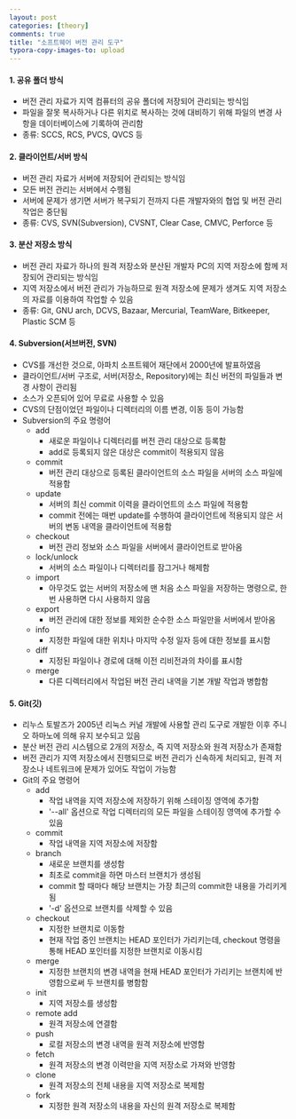 ```yaml
---
layout: post
categories: [theory]
comments: true
title: "소프트웨어 버전 관리 도구"
typora-copy-images-to: upload
---
```


#### 1. 공유 폴더 방식

- 버전 관리 자료가 지역 컴퓨터의 공유 폴더에 저장되어 관리되는 방식임
- 파일을 잘못 복사하거나 다른 위치로 복사하는 것에 대비하기 위해 파일의 변경 사항을 데이터베이스에 기록하여 관리함
- 종류: SCCS, RCS, PVCS, QVCS 등

#### 2. 클라이언트/서버 방식

- 버전 관리 자료가 서버에 저장되어 관리되는 방식임
- 모든 버전 관리는 서버에서 수행됨
- 서버에 문제가 생기면 서버가 복구되기 전까지 다른 개발자와의 협업 및 버전 관리 작업은 중단됨
- 종류: CVS, SVN(Subversion), CVSNT, Clear Case, CMVC, Perforce 등

#### 3. 분산 저장소 방식

- 버전 관리 자료가 하나의 원격 저장소와 분산된 개발자 PC의 지역 저장소에 함께 저장되어 관리되는 방식임
- 지역 저장소에서 버전 관리가 가능하므로 원격 저장소에 문제가 생겨도 지역 저장소의 자료를 이용하여 작업할 수 있음
- 종류: Git, GNU arch, DCVS, Bazaar, Mercurial, TeamWare, Bitkeeper, Plastic SCM 등

#### 4. Subversion(서브버전, SVN)

- CVS를 개선한 것으로, 아파치 소프트웨어 재단에서 2000년에 발표하였음
- 클라이언트/서버 구조로, 서버(저장소, Repository)에는 최신 버전의 파일들과 변경 사항이 관리됨 
- 소스가 오픈되어 있어 무료로 사용할 수 있음
- CVS의 단점이었던 파일이나 디렉터리의 이름 변경, 이동 등이 가능함
- Subversion의 주요 명령어
  - add
    - 새로운 파일이나 디렉터리를 버전 관리 대상으로 등록함
    - add로 등록되지 않은 대상은 commit이 적용되지 않음
  - commit
    - 버전 관리 대상으로 등록된 클라이언트의 소스 파일을 서버의 소스 파일에 적용함
  - update
    - 서버의 최신 commit 이력을 클라이언트의 소스 파일에 적용함
    - commit 전에는 매번 update를 수행하여 클라이언트에 적용되지 않은 서버의 변동 내역을 클라이언트에 적용함
  - checkout
    - 버전 관리 정보와 소스 파일을 서버에서 클라이언트로 받아옴
  - lock/unlock
    - 서버의 소스 파일이나 디렉터리를 잠그거나 해제함
  - import
    - 아무것도 없는 서버의 저장소에 맨 처음 소스 파일을 저장하는 명령으로, 한 번 사용하면 다시 사용하지 않음
  - export
    - 버전 관리에 대한 정보를 제외한 순수한 소스 파일만을 서버에서 받아옴
  - info
    - 지정한 파일에 대한 위치나 마지막 수정 일자 등에 대한 정보를 표시함
  - diff
    - 지정된 파일이나 경로에 대해 이전 리비전과의 차이를 표시함
  - merge
    - 다른 디렉터리에서 작업된 버전 관리 내역을 기본 개발 작업과 병합함

#### 5. Git(깃)

- 리누스 토발즈가 2005년 리눅스 커널 개발에 사용할 관리 도구로 개발한 이후 주니오 하마노에 의해 유지 보수되고 있음
- 분산 버전 관리 시스템으로 2개의 저장소, 즉 지역 저장소와 원격 저장소가 존재함
- 버전 관리가 지역 저장소에서 진행되므로 버전 관리가 신속하게 처리되고, 원격 저장소나 네트워크에 문제가 있어도 작업이 가능함
- Git의 주요 명령어
  - add
    - 작업 내역을 지역 저장소에 저장하기 위해 스테이징 영역에 추가함
    - '--all' 옵션으로 작업 디렉터리의 모든 파일을 스테이징 영역에 추가할 수 있음
  - commit
    - 작업 내역을 지역 저장소에 저장함
  - branch
    - 새로운 브랜치를 생성함
    - 최초로 commit을 하면 마스터 브랜치가 생성됨
    - commit 할 때마다 해당 브랜치는 가장 최근의 commit한 내용을 가리키게 됨
    - '-d' 옵션으로 브랜치를 삭제할 수 있음
  - checkout
    - 지정한 브랜치로 이동함
    - 현재 작업 중인 브랜치는 HEAD 포인터가 가리키는데, checkout 명령을 통해 HEAD 포인터를 지정한 브랜치로 이동시킴
  - merge
    - 지정한 브랜치의 변경 내역을 현재 HEAD 포인터가 가리키는 브랜치에 반영함으로써 두 브랜치를 병함함
  - init
    - 지역 저장소를 생성함
  - remote add
    - 원격 저장소에 연결함
  - push
    - 로컬 저장소의 변경 내역을 원격 저장소에 반영함
  - fetch
    - 원격 저장소의 변경 이력만을 지역 저장소로 가져와 반영함
  - clone
    - 원격 저장소의 전체 내용을 지역 저장소로 복제함
  - fork
    - 지정한 원격 저장소의 내용을 자신의 원격 저장소로 복제함
